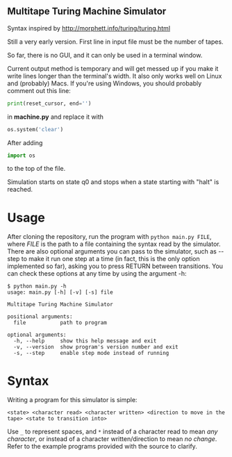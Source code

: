 ## Multitape Turing Machine Simulator

Syntax inspired by http://morphett.info/turing/turing.html

Still a very early version. First line in input file must be the number of tapes.

So far, there is no GUI, and it can only be used in a terminal window.

Current output method is temporary and will get messed up if you make it write lines longer than the terminal's width.
It also only works well on Linux and (probably) Macs. If you're using Windows, you should probably comment out this line:
```python
print(reset_cursor, end='')
```
in __machine.py__ and replace it with
```python
os.system('clear')
```
After adding
```python
import os
```
to the top of the file.

Simulation starts on state q0 and stops when a state starting with "halt" is reached.

# Usage
After cloning the repository, run the program with `python main.py FILE`, where _FILE_ is the path to a file containing the syntax read by the simulator. There are also optional arguments you can pass to the simulator, such as --step to make it run one step at a time (in fact, this is the only option implemented so far), asking you to press RETURN between transitions. You can check these options at any time by using the argument -h:
```
$ python main.py -h
usage: main.py [-h] [-v] [-s] file

Multitape Turing Machine Simulator

positional arguments:
  file           path to program

optional arguments:
  -h, --help     show this help message and exit
  -v, --version  show program's version number and exit
  -s, --step     enable step mode instead of running
```

# Syntax
Writing a program for this simulator is simple:
```
<state> <character read> <character written> <direction to move in the tape> <state to transition into>
```
Use `_` to represent spaces, and `*` instead of a character read to mean _any character_, or instead of a character written/direction to mean _no change_. Refer to the example programs provided with the source to clarify.

